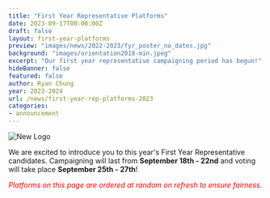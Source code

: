 ```yaml
---
title: "First Year Representative Platforms"
date: 2023-09-17T00:00:00Z
draft: false
layout: first-year-platforms
preview: "images/news/2022-2023/fyr_poster_no_dates.jpg"
background: "images/orientation2018-min.jpeg"
excerpt: "Our first year representative campaigning period has begun!"
hideBanner: false
featured: false
author: Ryan Chung
year: 2023-2024
url: /news/first-year-rep-platforms-2023
categories:
- announcement
---
```


![New Logo](/images/news/2022-2023/fyr_poster_no_dates.jpg)

We are excited to introduce you to this year's First Year Representative candidates. Campaigning will last from **September 18th - 22nd** and voting will take place **September 25th - 27th**!

<span style="color:red"><i>Platforms on this page are ordered at random on refresh to ensure fairness.</i></span>
